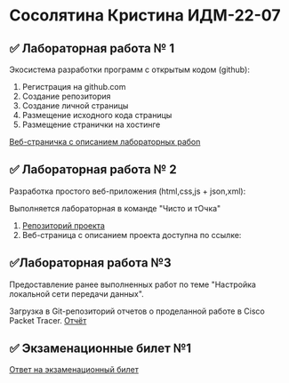 # Сосолятина Кристина ИДМ-22-07
## ✅ Лабораторная работа № 1

Экосистема разработки программ с открытым кодом (github):

1. Регистрация на github.com
2. Создание репозитория
3. Создание личной страницы
4. Размещение исходного кода страницы
5. Размещение странички на хостинге

[Веб-страничка с описанием лабораторных рабоn](https://kristinasosolyatina.github.io/IT_LAB/)

## ✅ Лабораторная работа № 2

Разработка простого веб-приложения (html,css,js + json,xml):

Выполняется лабораторная в команде "Чисто и тОчка"

1. [Репозиторий проекта](https://github.com/MakyHaky/ChistoTochka/invitations)
2. Веб-страница с описанием проекта доступна по ссылке: 

## ✅Лабораторная работа №3

Предоставление ранее выполненных работ по теме "Настройка локальной сети передачи данных". 

Загрузка в Git-репозиторий отчетов о проделанной работе в Cisco Packet Tracer.
[Отчёт](https://docs.google.com/document/d/1xKdfvTobSV53SNENDWYXr2qXmrsOoL31/edit?usp=sharing&ouid=113505564427545614828&rtpof=true&sd=true)

## ✅ Экзаменационные билет №1

[Ответ на экзаменационный билет](https://github.com/stankin/inet-2022/wiki/exam01)
